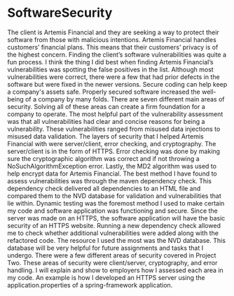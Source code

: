 # SoftwareSecurity

The client is Artemis Financial and they are seeking a way to protect their software from those with malicious intentions. Artemis Financial handles customers’ financial plans. This means that their customers’ privacy is of the highest concern. Finding the client’s software vulnerabilities was quite a fun process. I think the thing I did best when finding Artemis Financial’s vulnerabilities was spotting the false positives in the list. Although most vulnerabilities were correct, there were a few that had prior defects in the software but were fixed in the newer versions. Secure coding can help keep a company's assets safe. Properly secured software increased the well-being of a company by many folds. There are seven different main areas of security. Solving all of these areas can create a firm foundation for a company to operate. The most helpful part of the vulnerability assessment was that all vulnerabilities had clear and concise reasons for being a vulnerability. These vulnerabilities ranged from misused data injections to misused data validation. The layers of security that I helped Artemis Financial with were server/client, error checking, and cryptography. The server/client is in the form of HTTPS. Error checking was done by making sure the cryptographic algorithm was correct and if not throwing a NoSuchAlgorithmException error. Lastly, the MD2 algorithm was used to help encrypt data for Artemis Financial. The best method I have found to assess vulnerabilities was through the maven dependency check. This dependency check delivered all dependencies to an HTML file and compared them to the NVD database for validation and vulnerabilities that lie within. Dynamic testing was the foremost method I used to make certain my code and software application was functioning and secure. Since the server was made on an HTTPS, the software application will have the basic security of an HTTPS website. Running a new dependency check allowed me to check whether additional vulnerabilities were added along with the refactored code. The resource I used the most was the NVD database. This database will be very helpful for future assignments and tasks that I undergo. There were a few different areas of security covered in Project Two. These areas of security were client/server, cryptography, and error handling. I will explain and show to employers how I assessed each area in my code. An example is how I developed an HTTPS server using the application.properties of a spring-framework application.

